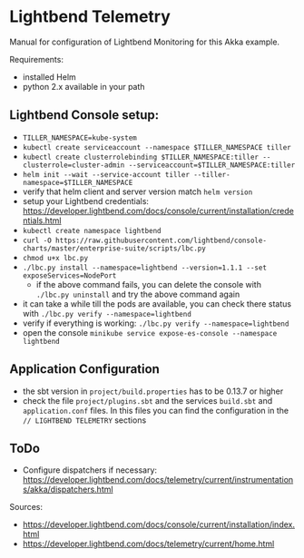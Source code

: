 # Lightbend Telemetry
Manual for configuration of Lightbend Monitoring for this Akka example.

Requirements:
- installed Helm
- python 2.x available in your path

## Lightbend Console setup:
- ```TILLER_NAMESPACE=kube-system```
- ```kubectl create serviceaccount --namespace $TILLER_NAMESPACE tiller```
- ```kubectl create clusterrolebinding $TILLER_NAMESPACE:tiller --clusterrole=cluster-admin --serviceaccount=$TILLER_NAMESPACE:tiller```
- ```helm init --wait --service-account tiller --tiller-namespace=$TILLER_NAMESPACE```
- verify that helm client and server version match ```helm version```
- setup your Lightbend credentials: https://developer.lightbend.com/docs/console/current/installation/credentials.html
- ```kubectl create namespace lightbend```
- ```curl -O https://raw.githubusercontent.com/lightbend/console-charts/master/enterprise-suite/scripts/lbc.py```
- ```chmod u+x lbc.py```
- ```./lbc.py install --namespace=lightbend --version=1.1.1 --set exposeServices=NodePort```
    - if the above command fails, you can delete the console with ```./lbc.py uninstall``` and try the above command again
- it can take a while till the pods are available, you can check there status with ```./lbc.py verify --namespace=lightbend```
- verify if everything is working: ```./lbc.py verify --namespace=lightbend```
- open the console ```minikube service expose-es-console --namespace lightbend```

## Application Configuration
- the sbt version in ```project/build.properties``` has to be 0.13.7 or higher
- check the file ```project/plugins.sbt``` and the services ```build.sbt``` and ```application.conf``` files. In this files you can find the configuration in the ```// LIGHTBEND TELEMETRY``` sections

## ToDo
- Configure dispatchers if necessary: https://developer.lightbend.com/docs/telemetry/current/instrumentations/akka/dispatchers.html

Sources:
- https://developer.lightbend.com/docs/console/current/installation/index.html
- https://developer.lightbend.com/docs/telemetry/current/home.html